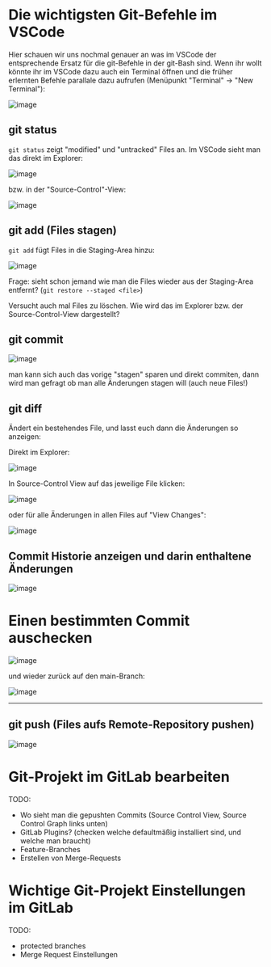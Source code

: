 # Die wichtigsten Git-Befehle im VSCode

Hier schauen wir uns nochmal genauer an was im VSCode der entsprechende Ersatz für die git-Befehle in der git-Bash sind.
Wenn ihr wollt könnte ihr im VSCode dazu auch ein Terminal öffnen und die früher erlernten Befehle parallale dazu aufrufen (Menüpunkt "Terminal" -> "New Terminal"):

![image](https://github.com/user-attachments/assets/d5acd4c1-8a06-45e5-8566-be3dc9c8f35a)


## git status

`git status` zeigt "modified" und "untracked" Files an. Im VSCode sieht man das direkt im Explorer:

![image](https://github.com/user-attachments/assets/92105327-2499-47ef-83b2-b7b96bf4e82a)

bzw. in der "Source-Control"-View:

![image](https://github.com/user-attachments/assets/b89da7e9-0584-4a5c-b2d0-62ee5c78314f)


## git add (Files stagen)

`git add` fügt Files in die Staging-Area hinzu:

![image](https://github.com/user-attachments/assets/02173725-327b-4176-8674-1deaf98ff0f0)

Frage: sieht schon jemand wie man die Files wieder aus der Staging-Area entfernt? (`git restore --staged <file>`)

Versucht auch mal Files zu löschen. Wie wird das im Explorer bzw. der Source-Control-View dargestellt?

## git commit

![image](https://github.com/user-attachments/assets/2186d94d-abce-4805-a474-2594640952ff)

man kann sich auch das vorige "stagen" sparen und direkt commiten, dann wird man gefragt ob man alle Änderungen stagen will (auch neue Files!)

## git diff

Ändert ein bestehendes File, und lasst euch dann die Änderungen so anzeigen:

Direkt im Explorer:

![image](https://github.com/user-attachments/assets/42cfd755-43de-44bd-9b78-728304826efa)

In Source-Control View auf das jeweilige File klicken:

![image](https://github.com/user-attachments/assets/da95fcd4-7275-403c-a5da-cd3505bb3876)

oder für alle Änderungen in allen Files auf "View Changes":

![image](https://github.com/user-attachments/assets/ea50bb52-e4cf-4bc2-8664-7a5ac6c62035)


## Commit Historie anzeigen und darin enthaltene Änderungen

![image](https://github.com/user-attachments/assets/543e429e-ace7-4ebc-a5a9-757b9e96af03)

# Einen bestimmten Commit auschecken

![image](https://github.com/user-attachments/assets/4d03c187-edba-4c75-a777-1d79d6ea74ba)

und wieder zurück auf den main-Branch:

![image](https://github.com/user-attachments/assets/588c4343-c6d7-4c1b-a8cf-d81ebe98c1e5)


----------------------

## git push (Files aufs Remote-Repository pushen)

![image](https://github.com/user-attachments/assets/78ca1a82-7db5-4a4f-9fa0-4528e0dfdaa9)

# Git-Projekt im GitLab bearbeiten

TODO:

- Wo sieht man die gepushten Commits (Source Control View, Source Control Graph links unten)
- GitLab Plugins? (checken welche defaultmäßig installiert sind, und welche man braucht)
- Feature-Branches
- Erstellen von Merge-Requests

# Wichtige Git-Projekt Einstellungen im GitLab

TODO:

- protected branches
- Merge Request Einstellungen

